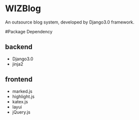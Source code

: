 # WIZBlog

An outsource blog system, developed by Django3.0 framework. 

#Package Dependency

## backend
- Django3.0
- jinja2

## frontend
- marked.js
- highlight.js
- katex.js
- layui
- jQuery.js
